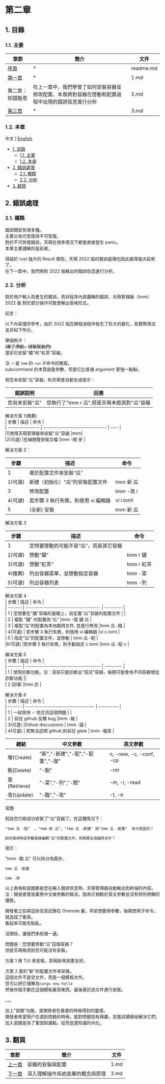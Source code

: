 # 第二章

## 1. 目錄

### 1.1. 主要

| 章節                | 簡介                                                                                               | 文件      |
| ------------------- | -------------------------------------------------------------------------------------------------- | --------- |
| [序章](./readme.md) | \*                                                                                                 | readme.md |
| [第一章](./1.md)    | \*                                                                                                 | 1.md      |
| 第二章：知錯能改    | 在上一章中，我們學會了如何安裝容器並修改配置，本章將對容器在啓動和配置過程中出現的錯誤信息進行分析 | 2.md      |
| [第三章](./3.md)    | \*                                                                                                 | 3.md      |

### 1.2. 本章

中文 | [English](../en/2.md)

- [1. 目錄](#1-目錄)
  - [1.1. 主要](#11-主要)
  - [1.2. 本章](#12-本章)
- [2. 錯誤處理](#2-錯誤處理)
  - [2.1. 種類](#21-種類)
  - [2.2. 分析](#22-分析)
- [3. 翻頁](#3-翻頁)

## 2. 錯誤處理

### 2.1. 種類

錯誤類型有很多種。  
主要分為可恢復與不可恢復。  
對於不可恢復錯誤，天萌在很多情況下都會直接發生 panic。  
本章主要講解的是前者。

得益於 rust 強大的 Result 類型，天萌 2022 版的錯誤處理也因此變得強大起來了。  
在下一節中，我們將對 2022 版輸出的錯誤信息進行分析。

### 2.2. 分析

對於用户輸入而產生的錯誤，而非程序內部邏輯的錯誤，天萌管理器（tmm） 2022 版 對於部分操作可能會輸出表格形式。

前言：

以下內容僅供參考，由於 2022 版在開發過程中發生了巨大的變化，故實際用法並非如下所示。

舉個例子：  
~~(栗子滯銷，請幫幫我們)~~  
當前已安裝"鏽"和"紅茶"容器。

注: `r` 是 `tmm` 的 `run` 子命令的簡寫。  
subcommand 的本質就是參數，但是它比普通 argument 更強一點點。

若您未安裝"瓜"容器，則天萌會自動生成提示：

| 錯誤説明       | 回溯                                        |
| -------------- | ------------------------------------------- |
| 您尚未安裝"瓜" | 您執行了"tmm r 瓜",但是天萌未檢測到"瓜"容器 |

解決方案 1(推薦)  
| 步驟 | 描述 | 命令 |  
| ---------------- | -------------------------------- | ---- |  
|1|使用天萌管理器來安裝"瓜"容器 |tmm|  
|2(可選) |在線閲覽安裝文檔 |tmm -閲 安 |

解決方案 2：

| 步驟    | 描述                                | 命令      |
| ------- | ----------------------------------- | --------- |
| 1       | 基於配置文件來安裝“瓜”              |           |
| 2(可選) | 新建（初始化）“瓜”的安裝配置文件    | tmm 新 瓜 |
| 3       | 修改配置                            | tmm -改 i |
| 4(可選) | 若步驟 3 執行失敗，則使用 vi 編輯器 | vi i.toml |
| 5       | (全新) 安裝                         | tmm 新 瓜 |

解決方案 3

| 步驟    | 描述                                   | 命令       |
| ------- | -------------------------------------- | ---------- |
| 1       | 您想要啓動的可能不是“瓜”，而是其它容器 |            |
| 2(可選) | 啓動"鏽"                               | tmm r 鏽   |
| 3(可選) | 啓動"紅茶"                             | tmm r 紅茶 |
| 4(推薦) | 列出容器菜單，並啓動指定容器           | tmm -菜    |
| 5(可選) | 列出容器列表                           | tmm -列    |

解決方案 4  
| 步驟 | 描述 | 命令 |  
| ------- | -------------------------------------- | --------- |  
| 1 | 您想要在"鏽"容器的基礎上，自定義"瓜"容器的配置文件 | |  
| 2 | 複製 "鏽" 的配置為“瓜” |tmm -復 鏽 瓜 |  
| 3 | 複製“瓜”的配置為本地臨時文件, 並進行修改 |tmm 瓜 -臨 |  
| 4(可選) | 若步驟 3 執行失敗，則換用 vi 編輯器 |vi c.toml |  
| 5 | 指定“瓜”的配置文件，並啓動 | tmm 瓜 -配 |  
|6(可選) |若步驟 5 執行失敗，則手動指定 c.toml |tmm 瓜 -配 c |

解決方案 5  
| 步驟 | 描述 | 命令 |  
| ------- | -------------------------------------- | --------- |  
| 1 | 使用診斷功能。注：目前只能診斷出"孤兒"容器，後期可能會為不同容器增加診斷功能 ||  
| 2 |診斷 |tmm 診 |

解決方案 6  
| 步驟 | 描述 | 命令 |  
| ------- | ----------------------------------- | ---------- |  
| 1 | 一起愉快 ♂️ 地交流這個問題 | |  
| 2 | 前往 github 反饋 bug |tmm -報 |  
| 3(可選) |Github discussions | tmm -論 |  
| 4(可選) | 若無法訪問 github,則前往 gitee | tmm -報告 |

| 總結         | 中文參數                         | 英文參數                |
| ------------ | -------------------------------- | ----------------------- |
| 增(Create)   | "新","-新建","-配","-配置","-復" | n, -new, -c, -conf, -cp |
| 刪(Delete)   | "-刪"                            | -rm                     |
| 查(Retrieve) | "-菜","-列","-閲"                | -m, -l, -read           |
| 改(Update)   | "-臨","-改"                      | -t, -e                  |

習題

假設您已經成功安裝了"瓜"容器了。在這種情況下：

    "tmm 瓜 -配"  、"tmm 新 瓜"、"tmm 瓜 -新建" 與"tmm 瓜 -配置"  有什麼區別？

    如何使用特定參數直接編輯"瓜"的配置文件，而無需生成臨時文件？

提示：

"tmm -臨 瓜" 可以拆分為兩步。

    tmm 瓜 -配置

    tmm -改

以上表格和習題都是您在輸入錯誤信息時，天萌管理器自動輸出到終端的內容。  
注：開發者會放棄用中文做參數的做法，因為它相較於英文參數並沒有特別明顯的優勢。

開發者之前將這些信息記錄在 Onenote 裏，早前想要用參數，後期想用子命令，就造成了衝突。  
看起來可能有點亂。

沒關係，讓我們來梳理一遍。

問題是：您想要啓動“瓜”這個容器？  
但是天萌檢測到您可能沒有安裝。

方案 1 用 TUI 來安裝，對萌新來説更友好。

方案 2 基於“新”的配置文件來安裝。  
這個文件不是空文件，而是一個模板文件。  
您可以把它理解為`cargo new hello`  
然後你就手動在這個模板裏寫東西，最後基於該文件進行安裝。

。。。

加上“習題”功能，是開發者在看書的時候得到的靈感。  
開發者希望用户在遇到問題的時候，能對問題抱有興趣，並嘗試積極地解決它們。  
加入習題是為了鞏固知識點，從而促進知識的內化。

## 3. 翻頁

| 章節             | 簡介                             | 文件 |
| ---------------- | -------------------------------- | ---- |
| [上一章](./1.md) | 容器的安裝與配置                 | 1.md |
| [下一章](./3.md) | 深入理解操作系統底層的概念與原理 | 3.md |
